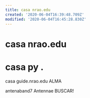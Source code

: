 ```yaml
---
title: casa nrao.edu
created: '2020-06-04T16:39:48.709Z'
modified: '2020-06-04T16:45:28.830Z'
---
```


# casa nrao.edu
# casa py .
casa guide.nrao.edu
ALMA

antenaband7
Antennae BUSCAR!
